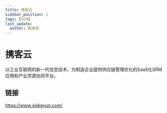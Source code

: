 ```yaml
---
title: 携客云
sidebar_position: 1
tags: [SCM]
last_update:
  author: 蒯美政
---
```


# 携客云

以工业互联网的新一代信息技术，为制造企业提供供应链管理优化的SaaS化SRM应用和产业资源协同平台。

## 链接

https://www.xiekeyun.com/
